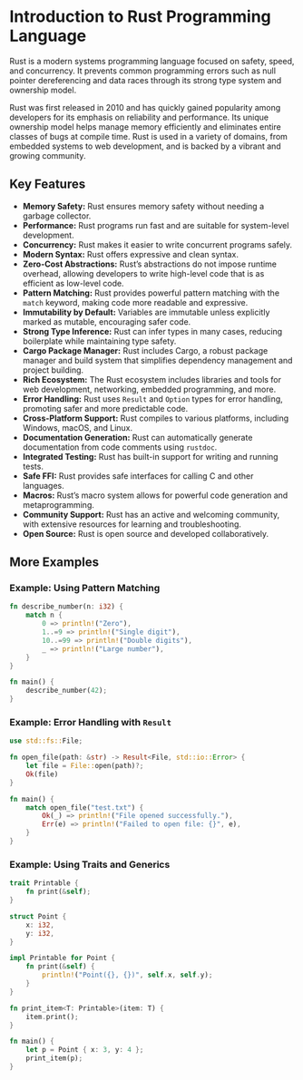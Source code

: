 # Introduction to Rust Programming Language

Rust is a modern systems programming language focused on safety, speed, and concurrency. It prevents common programming errors such as null pointer dereferencing and data races through its strong type system and ownership model.

Rust was first released in 2010 and has quickly gained popularity among developers for its emphasis on reliability and performance. Its unique ownership model helps manage memory efficiently and eliminates entire classes of bugs at compile time. Rust is used in a variety of domains, from embedded systems to web development, and is backed by a vibrant and growing community.

## Key Features

- **Memory Safety:** Rust ensures memory safety without needing a garbage collector.
- **Performance:** Rust programs run fast and are suitable for system-level development.
- **Concurrency:** Rust makes it easier to write concurrent programs safely.
- **Modern Syntax:** Rust offers expressive and clean syntax.
- **Zero-Cost Abstractions:** Rust’s abstractions do not impose runtime overhead, allowing developers to write high-level code that is as efficient as low-level code.
- **Pattern Matching:** Rust provides powerful pattern matching with the `match` keyword, making code more readable and expressive.
- **Immutability by Default:** Variables are immutable unless explicitly marked as mutable, encouraging safer code.
- **Strong Type Inference:** Rust can infer types in many cases, reducing boilerplate while maintaining type safety.
- **Cargo Package Manager:** Rust includes Cargo, a robust package manager and build system that simplifies dependency management and project building.
- **Rich Ecosystem:** The Rust ecosystem includes libraries and tools for web development, networking, embedded programming, and more.
- **Error Handling:** Rust uses `Result` and `Option` types for error handling, promoting safer and more predictable code.
- **Cross-Platform Support:** Rust compiles to various platforms, including Windows, macOS, and Linux.
- **Documentation Generation:** Rust can automatically generate documentation from code comments using `rustdoc`.
- **Integrated Testing:** Rust has built-in support for writing and running tests.
- **Safe FFI:** Rust provides safe interfaces for calling C and other languages.
- **Macros:** Rust’s macro system allows for powerful code generation and metaprogramming.
- **Community Support:** Rust has an active and welcoming community, with extensive resources for learning and troubleshooting.
- **Open Source:** Rust is open source and developed collaboratively.
## More Examples

### Example: Using Pattern Matching

```rust
fn describe_number(n: i32) {
    match n {
        0 => println!("Zero"),
        1..=9 => println!("Single digit"),
        10..=99 => println!("Double digits"),
        _ => println!("Large number"),
    }
}

fn main() {
    describe_number(42);
}
```

### Example: Error Handling with `Result`

```rust
use std::fs::File;

fn open_file(path: &str) -> Result<File, std::io::Error> {
    let file = File::open(path)?;
    Ok(file)
}

fn main() {
    match open_file("test.txt") {
        Ok(_) => println!("File opened successfully."),
        Err(e) => println!("Failed to open file: {}", e),
    }
}
```

### Example: Using Traits and Generics

```rust
trait Printable {
    fn print(&self);
}

struct Point {
    x: i32,
    y: i32,
}

impl Printable for Point {
    fn print(&self) {
        println!("Point({}, {})", self.x, self.y);
    }
}

fn print_item<T: Printable>(item: T) {
    item.print();
}

fn main() {
    let p = Point { x: 3, y: 4 };
    print_item(p);
}
```
